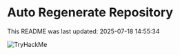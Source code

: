 # Auto Regenerate Repository

This README was last updated: 2025-07-18 14:55:34

 ![TryHackMe](https://tryhackme.com/badge/533634)